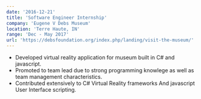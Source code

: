 ```yaml
---
date: '2016-12-21'
title: 'Software Engineer Internship'
company: 'Eugene V Debs Museum'
location: 'Terre Haute, IN'
range: 'Dec - May 2017'
url: 'https://debsfoundation.org/index.php/landing/visit-the-museum/'
---
```


- Developed virtual reality application for museum built in C# and javascript.
- Promoted to team lead due to strong programming knowlege as well as team management characteristics.
- Contributed extensively to C# Virtual Reality frameworks And javascript User Interface scripting.
